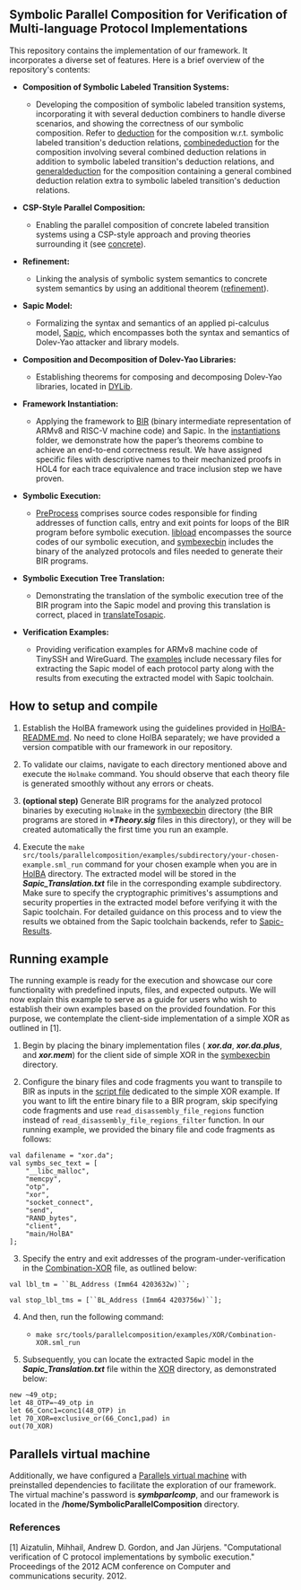 ## Symbolic Parallel Composition for Verification of Multi-language Protocol Implementations

This repository contains the implementation of our framework. It incorporates a diverse set of features. Here is a brief overview of the repository's contents: 

- **Composition of Symbolic Labeled Transition Systems:**
	- Developing the composition of symbolic labeled transition systems, incorporating it with several deduction combiners to handle diverse scenarios, and showing the correctness of our symbolic composition. Refer to <a href="https://github.com/Viktoria2525/SymbolicParallelComposition/tree/main/HolBA/src/tools/parallelcomposition/deduction">deduction</a> for the composition w.r.t. symbolic labeled transition's deduction relations, <a href="https://github.com/Viktoria2525/SymbolicParallelComposition/tree/main/HolBA/src/tools/parallelcomposition/combinededuction">combinededuction</a> for the composition involving several combined deduction relations in addition to symbolic labeled transition's deduction relations, and <a href="https://github.com/Viktoria2525/SymbolicParallelComposition/tree/main/HolBA/src/tools/parallelcomposition/generaldeduction">generaldeduction</a> for the composition containing a general combined deduction relation extra to symbolic labeled transition's deduction relations.

- **CSP-Style Parallel Composition:**
	- Enabling the parallel composition of concrete labeled transition systems using a CSP-style approach and proving theories surrounding it (see <a href="https://github.com/Viktoria2525/SymbolicParallelComposition/tree/main/HolBA/src/tools/parallelcomposition/concrete">concrete</a>).

- **Refinement:**
	- Linking the analysis of symbolic system semantics to concrete system semantics by using an additional theorem (<a href="https://github.com/Viktoria2525/SymbolicParallelComposition/blob/main/HolBA/src/tools/parallelcomposition/refinement/refinementScript.sml#L66">refinement</a>).
   
- **Sapic Model:**

	- Formalizing the syntax and semantics of an applied pi-calculus model, <a href="https://github.com/Viktoria2525/SymbolicParallelComposition/tree/main/HolBA/src/tools/parallelcomposition/sapic">Sapic</a>, which encompasses both the syntax and semantics of Dolev-Yao attacker and library models.	
	
- **Composition and Decomposition of Dolev-Yao Libraries:**

	- Establishing theorems for composing and decomposing Dolev-Yao libraries, located in <a href="https://github.com/Viktoria2525/SymbolicParallelComposition/tree/main/HolBA/src/tools/parallelcomposition/DYLib">DYLib</a>. 
	
- **Framework Instantiation:**

	- Applying the framework to <a href="https://github.com/Viktoria2525/SymbolicParallelComposition/tree/main/HolBA/src/theory/bir">BIR</a> (binary intermediate representation of ARMv8 and RISC-V machine code) and Sapic. In the <a href="https://github.com/Viktoria2525/SymbolicParallelComposition/tree/main/HolBA/src/tools/parallelcomposition/instantiations">instantiations</a> folder, we demonstrate how the paper’s theorems combine to achieve an end-to-end correctness result. We have assigned specific files with descriptive names to their mechanized proofs in HOL4 for each trace equivalence and trace inclusion step we have proven.
	
- **Symbolic Execution:**

	- <a href="https://github.com/Viktoria2525/SymbolicParallelComposition/tree/main/HolBA/src/tools/symbexec/examples/PreProcess">PreProcess</a> comprises source codes responsible for finding addresses of function calls, entry and exit points for loops of the BIR program before symbolic execution. <a href="https://github.com/Viktoria2525/SymbolicParallelComposition/tree/main/HolBA/src/tools/symbexec/examples/libload">libload</a> encompasses the source codes of our symbolic execution, and <a href="https://github.com/Viktoria2525/SymbolicParallelComposition/tree/main/HolBA/src/tools/symbexecbin">symbexecbin</a> includes the binary of the analyzed protocols and files needed to generate their BIR programs. 

- **Symbolic Execution Tree Translation:**

	- Demonstrating the translation of the symbolic execution tree of the BIR program into the Sapic model and proving this translation is correct, placed in <a href="https://github.com/Viktoria2525/SymbolicParallelComposition/tree/main/HolBA/src/tools/parallelcomposition/translateTosapic">translateTosapic</a>.

- **Verification Examples:**

	- Providing verification examples for ARMv8 machine code of TinySSH and WireGuard. The <a href="https://github.com/Viktoria2525/SymbolicParallelComposition/tree/main/HolBA/src/tools/parallelcomposition/examples">examples</a> include necessary files for extracting the Sapic model of each protocol party along with the results from executing the extracted model with Sapic toolchain.
		
## How to setup and compile


1. Establish the HolBA framework using the guidelines provided in <a href="https://github.com/Viktoria2525/SymbolicParallelComposition/blob/main/HolBA/README.md">HolBA-README.md</a>. No need to clone HolBA separately; we have provided a version compatible with our framework in our repository.

2. To validate our claims, navigate to each directory mentioned above and execute the `Holmake` command. You should observe that each theory file is generated smoothly without any errors or cheats.

3. **(optional step)** Generate BIR programs for the analyzed protocol binaries by executing `Holmake` in the <a href="https://github.com/Viktoria2525/SymbolicParallelComposition/tree/main/HolBA/src/tools/symbexecbin">symbexecbin</a> directory (the BIR programs are stored in ***\*Theory.sig*** files in this directory), or they will be created automatically the first time you run an example.

4. Execute the `make src/tools/parallelcomposition/examples/subdirectory/your-chosen-example.sml_run` command for your chosen example when you are in <a href="https://github.com/Viktoria2525/SymbolicParallelComposition/tree/main/HolBA">HolBA</a> directory. The extracted model will be stored in the ***Sapic_Translation.txt*** file in the corresponding example subdirectory. Make sure to specify the cryptographic primitives's assumptions and security properties in the extracted model before verifying it with the Sapic toolchain. For detailed guidance on this process and to view the results we obtained from the Sapic toolchain backends, refer to <a href="https://github.com/Viktoria2525/SymbolicParallelComposition/tree/main/HolBA/src/tools/parallelcomposition/examples/Sapic-Results">Sapic-Results</a>.


## Running example

The running example is ready for the execution and showcase our core functionality with predefined inputs, files, and expected outputs. We will now explain this example to serve as a guide for users who wish to establish their own examples based on the provided foundation. For this purpose, we contemplate the client-side implementation of a simple XOR as outlined in [1].

1. Begin by placing the binary implementation files ( ***xor.da***, ***xor.da.plus***, and ***xor.mem***) for the client side of simple XOR in the <a href="https://github.com/Viktoria2525/SymbolicParallelComposition/tree/main/HolBA/src/tools/symbexecbin">symbexecbin</a> directory.

2. Configure the binary files and code fragments you want to transpile to BIR as inputs in the <a href="https://github.com/Viktoria2525/SymbolicParallelComposition/blob/main/HolBA/src/tools/symbexecbin/XORexampleScript.sml">script file</a> dedicated to the simple XOR example. If you want to lift the entire binary file to a BIR program, skip specifying code fragments and use `read_disassembly_file_regions` function instead of `read_disassembly_file_regions_filter` function.
In our running example, we provided the binary file and code fragments as follows:

```
val dafilename = "xor.da";
val symbs_sec_text = [
    "__libc_malloc",
    "memcpy",
    "otp",
    "xor",
    "socket_connect",
    "send",
    "RAND_bytes",
    "client",
    "main/HolBA"
];
```

3. Specify the entry and exit addresses of the program-under-verification in the <a href="https://github.com/Viktoria2525/SymbolicParallelComposition/tree/main/HolBA/src/tools/parallelcomposition/examples/XOR/Combination-XOR.sml">Combination-XOR</a> file, as outlined below:

```
val lbl_tm = ``BL_Address (Imm64 4203632w)``;

val stop_lbl_tms = [``BL_Address (Imm64 4203756w)``];
```

4. And then, run the following command:

	- `make src/tools/parallelcomposition/examples/XOR/Combination-XOR.sml_run`

5. Subsequently, you can locate the extracted Sapic model in the ***Sapic_Translation.txt*** file within the <a href="https://github.com/Viktoria2525/SymbolicParallelComposition/tree/main/HolBA/src/tools/parallelcomposition/examples/XOR">XOR</a> directory, as demonstrated below:

```
new ~49_otp;
let 48_OTP=~49_otp in 
let 66_Conc1=conc1(48_OTP) in 
let 70_XOR=exclusive_or(66_Conc1,pad) in 
out(70_XOR)
```


## Parallels virtual machine

Additionally, we have configured a <a href="https://drive.google.com/file/d/1pfIMxeycFnpM4OOR26Eyu08p5VcJwVrt/view?usp=sharing">Parallels virtual machine</a> with preinstalled dependencies to facilitate the exploration of our framework. The virtual machine's password is ***symbparlcomp***, and our framework is located in the **/home/SymbolicParallelComposition** directory.


### References

<a id="1">[1]</a> 
Aizatulin, Mihhail, Andrew D. Gordon, and Jan Jürjens. "Computational verification of C protocol implementations by symbolic execution." Proceedings of the 2012 ACM conference on Computer and communications security. 2012.

